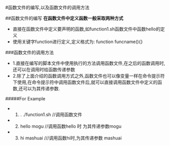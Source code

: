 #函数文件的编写,以及函数文件的调用方法

##函数文件的编写
**在函数文件中定义函数一般采取两种方式**         
* 直接在函数文件中定义要声明的函数,如function1.sh函数文件中函数hello的定义
* 使用关键字function进行定义,定义格式为: function funcname(){}

###函数文件的调用方法

* 1.直接在编写的脚本文件中使用执行的方法调用函数文件,在之后的函数调用时,还可以在调用时给函数传递参数                
* 2.除了上面介绍的函数调用方式之外,函数文件也可以像变量一样在命令提示符下使用,在命令提示符中调用函数文件后,就可以直接调用函数文件中定义的函数,还可以为其传递参数.       

#####For Example

* 1. . ./function1.sh //调用函数文件            
* 2. hello mogu    //调用函数hello 时 为其传递参数mogu          
* 3. hi mashuai    ///调用函数hi时,为其传递参数 mashuai

